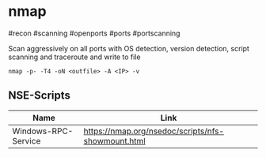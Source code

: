 # nmap
#recon #scanning #openports #ports #portscanning

Scan aggressively on all ports with OS detection, version detection, script scanning and traceroute and write to file
```
nmap -p- -T4 -oN <outfile> -A <IP> -v
```

## NSE-Scripts
Name | Link
--- | ---
Windows-RPC-Service | https://nmap.org/nsedoc/scripts/nfs-showmount.html
